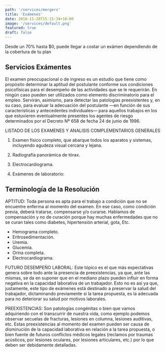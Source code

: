 ```yaml
---
path: '/services/mergers'
title: 'Exámenes'
date: 2018-11-28T15:15:34+10:00
image: '/services/default.png'
featured: true
draft: false
---
```


Desde un 70% hasta $0, puede llegar a costar un exámen dependiendo de la cobertura de tu plan

## Servicios Exámentes

El examen preocupacional o de ingreso es un estudio que tiene como propósito determinar la aptitud del postulante conforme sus condiciones psicofísicas para el desempeño de las actividades que se le requerirán. En ningún caso pueden ser utilizados como elemento discriminatorio para el empleo. Servirán, asimismo, para detectar las patologías preexistentes y, en su caso, para evaluar la adecuación del postulante —en función de sus características y antecedentes individuales— para aquellos trabajos en los que estuvieren eventualmente presentes los agentes de riesgo determinados por el Decreto Nº 658 de fecha 24 de junio de 1996.

LISTADO DE LOS EXAMENES Y ANALISIS COMPLEMENTARIOS GENERALES

1. Examen físico completo, que abarque todos los aparatos y sistemas, incluyendo agudeza visual cercana y lejana.

2. Radiografía panorámica de tórax.

3. Electrocardiograma.

5. Exámenes de laboratorio:


## Terminología de la Resolución

APTITUD: Toda persona es apta para el trabajo a condición que no se encuentre enferma al momento del examen. En ese caso, como condición previa, deberá tratarse, compensarse y/o curarse. Hablamos de compensación y no de curación porque hay muchas enfermedades que no se curan tales como diabetes, hipertensión arterial, gota, Etc.

- Hemograma completo.
- Eritrosedimentación.
- Uremia.
- Glucemia.
- Orina completa.
- Electrocardiograma.

FUTURO DESEMPEÑO LABORAL: Este tópico es el que más expectativas genera sobre todo ante la presencia de preexistencias, ya que, ante las mismas, se da en suponer que en el mediano plazo pueden influir en forma negativa en la capacidad laborativa de un trabajador. Esto no es así ya que, justamente, este tipo de exámenes está destinado a preservar la salud del trabajador, dictaminando previamente si la tarea propuesta, es la adecuada para no deteriorar su salud por motivos laborales.

PREEXISTENCIAS: Son patologías congénitas o bien que vamos adquiriendo con el transcurrir de nuestra vida, como ejemplo podemos observar secuelas de fracturas, lesiones en columna, lesiones auditivas, etc. Estas preexistencias al momento del examen pueden ser causa de disminución de la capacidad laborativa en relación a la tarea propuesta, o bien fuente de futuros conflictos médicos legales (reclamos por traumas acústicos, por lesiones oculares, por lesiones articulares, etc.) por lo que deben ser debidamente detalladas.
